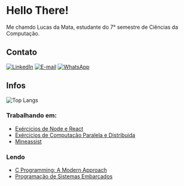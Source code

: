 # Hello There!
Me chamdo Lucas da Mata, estudante do 7° semestre de Ciências da Computação.

## Contato

[![LinkedIn](https://img.shields.io/badge/LinkedIn-0077B5?style=for-the-badge&logo=linkedin&logoColor=white)](https://www.linkedin.com/in/lucas-da-mata-941196190/)
[![E-mail](https://img.shields.io/badge/-Email-000?style=for-the-badge&logo=microsoft-outlook&logoColor=007BFF)](mailto:lucasmguima@outlook.com)
[![WhatsApp](https://img.shields.io/badge/WhatsApp-25D366?style=for-the-badge&logo=whatsapp&logoColor=white)](https://wa.me/55+11+993090572)

## Infos

![Top Langs](https://github-readme-stats-git-masterrstaa-rickstaa.vercel.app/api/top-langs/?username=LucasMGuima&layout=compact&bg_color=708F8D&border_color=8F7072&title_color=141515&text_color=141515)

### Trabalhando em:
  - [Exércicios de Node e React](https://github.com/LucasMGuima/node)
  - [Exércicios de Computação Paralela e Distribuida](https://github.com/LucasMGuima/CPD)
  - [Mineassist](https://github.com/LucasMGuima/Mineassist)

### Lendo
  - [C Programming: A Modern Approach](http://knking.com/books/c2/)
  - [Programação de Sistemas Embarcados](https://embarcados.com.br/programacao-de-sistemas-embarcados/)
